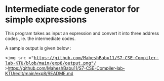# Intermediate code generator for simple expressions

This program takes as input an expression and convert it into three address codes , ie. the intermediate codes.

A sample output is given below :

<kbd><img src ="https://github.com/MaheshBabu11/S7-CSE-Compiler-lab-KTU/blob/main/exp8/output.png"/ ></kbd>https://github.com/MaheshBabu11/S7-CSE-Compiler-lab-KTU/edit/main/exp8/README.md
